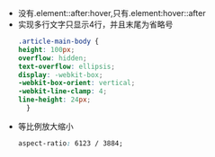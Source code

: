 + 没有.element::after:hover,只有.element:hover::after
+ 实现多行文字只显示4行，并且末尾为省略号
  ```css
  .article-main-body {
  height: 100px;
  overflow: hidden;
  text-overflow: ellipsis;
  display: -webkit-box;
  -webkit-box-orient: vertical;
  -webkit-line-clamp: 4;
  line-height: 24px;
    }
  ```
+ 等比例放大缩小
  ```css
  aspect-ratio: 6123 / 3884;
  ```

